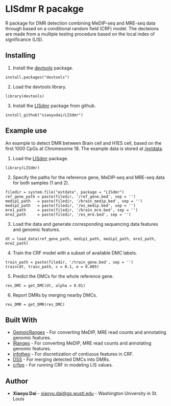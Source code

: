 # LISdmr R pacakge

R package for DMR detection combining MeDIP-seq and MRE-seq data through based on a conditional random field (CRF) model. The decteions are made from a mulitple testing procedure based on the local index of significance (LIS). 

## Installing

1. Install the [devtools](https://github.com/r-lib/devtools) package.

```
install.packages("devtools")
```

2. Load the devtools library.

```
library(devtools)
```

3. Install the [LISdmr](https://github.com/xiaoyudai/LISdmr) package from github.

```
install_github("xiaoyudai/LISdmr")
```

## Example use

An example to detect DMR between Brain cell and H1ES cell, based on the first 1000 CpGs at Chromesome 18. The example data is stored at [/extdata](https://github.com/xiaoyudai/LISdmr/tree/master/inst/extdata).

1. Load the [LISdmr](https://github.com/xiaoyudai/LISdmr) package.

```
library(LISdmr)
```

2. Specify the paths for the reference gene, MeDIP-seq and MRE-seq data for both samples (1 and 2).

```
filedir = system.file("extdata", package = "LISdmr")
ref_gene_path = paste(filedir, '/ref_gene.bed', sep = '')
medip1_path   = paste(filedir, '/brain_medip.bed', sep = '')
medip2_path   = paste(filedir, '/es_medip.bed', sep = '')
mre1_path     = paste(filedir, '/brain_mre.bed', sep = '')
mre2_path     = paste(filedir, '/es_mre.bed', sep = '')
```

3. Load the data and generate corresponding sequencing data features and genomic features.

```
dt = load_data(ref_gene_path, medip1_path, medip2_path, mre1_path, mre2_path)
```

4. Train the CRF model with a subset of available DMC labels.

```
train_path = paste(filedir, '/train_gene.bed', sep = '')
train(dt, train_path, c = 0.1, e = 0.005)
```

5. Predict the DMCs for the whole reference gene.

```
res_DMC = get_DMC(dt, alpha = 0.01)
```

6. Report DMRs by merging nearby DMCs.

```
res_DMR = get_DMR(res_DMC)
```

## Built With

* [GemoicRanges](https://bioconductor.org/packages/release/bioc/html/GenomicRanges.html) - For converting MeDIP, MRE read counts and annotating genomic features.
* [IRanges](https://bioconductor.org/packages/release/bioc/html/IRanges.html) - For converting MeDIP, MRE read counts and annotating genomic features.
* [infotheo](https://cran.r-project.org/web/packages/infotheo/index.html) - For discretization of contiuous features in CRF.
* [DSS](https://bioconductor.org/packages/release/bioc/html/DSS.html) - For merging detected DMCs into DMRs.
* [crfpp](https://taku910.github.io/crfpp/) - For running CRF in modeling LIS values.

## Author

* **Xiaoyu Dai** - xiaoyu.dai@go.wustl.edu - Washington University in St. Louis

 
